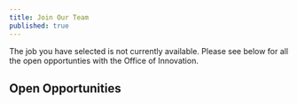 ```yaml
---
title: Join Our Team
published: true
---
```


<div id="job-listing-container"> </div>

<script
  type="text/javascript"
  src="https://ajax.googleapis.com/ajax/libs/jquery/1.7.1/jquery.min.js"
></script>
<script src="{{ site.baseurl }}/assets/js/lever/getJobListing.js"></script>
<script> getJobListing(location.hash); </script>

<div class="container" id="jobs-container">
    <p>The job you have selected is not currently available. Please see below for all the open opportunties with the Office of Innovation.</p>
    <h2>Open Opportunities</h2>
    <div class="jobs-teams">
    </div>
    <div class="jobs-list">
    </div>
</div>

<script src="{{ site.baseurl }}/assets/js/lever/getOpenJobsList.js"></script>
